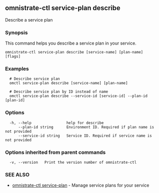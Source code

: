 ## omnistrate-ctl service-plan describe

Describe a service plan

### Synopsis

This command helps you describe a service plan in your service.

```
omnistrate-ctl service-plan describe [service-name] [plan-name] [flags]
```

### Examples

```
  # Describe service plan
  omctl service-plan describe [service-name] [plan-name]

  # Describe service plan by ID instead of name
  omctl service-plan describe --service-id [service-id] --plan-id [plan-id]
```

### Options

```
  -h, --help                help for describe
      --plan-id string      Environment ID. Required if plan name is not provided
      --service-id string   Service ID. Required if service name is not provided
```

### Options inherited from parent commands

```
  -v, --version   Print the version number of omnistrate-ctl
```

### SEE ALSO

* [omnistrate-ctl service-plan](omnistrate-ctl_service-plan.md)	 - Manage service plans for your service

